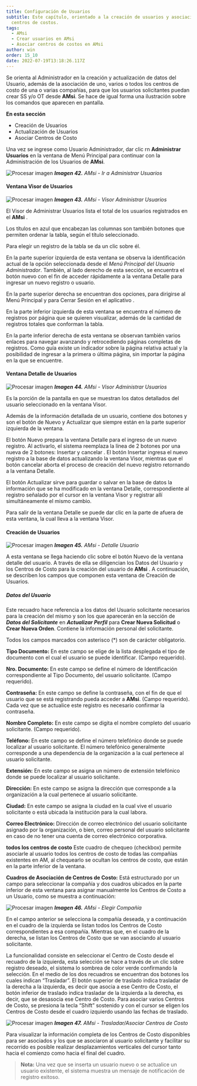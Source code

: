 ```yaml
---
title: Configuración de Usuarios
subtitle: Este capítulo, orientado a la creación de usuarios y asociación de
  centros de costos.
tags:
  - AMsi
  - Crear usuarios en AMsi
  - Asociar centros de costos en AMsi
author: win
order: 15_10
date: 2022-07-19T13:18:26.117Z
---
```

Se orienta al Administrador en la creación y actualización de datos del Usuario, además de la asociación de uno, varios o todos los centros de costo de una o varias compañías, para que los usuarios solicitantes puedan crear SS y/o OT desde **AMsi**. Se hace de igual forma una ilustración sobre los comandos que aparecen en pantalla.

**En esta sección**

- Creación de Usuarios
- Actualización de Usuarios
- Asociar Centros de Costo

Una vez se ingrese como Usuario Administrador, dar clic rn **Administrar Usuarios** en la ventana de Menú Principal para continuar con la Administración de los Usuarios de **AMsi**.

![Procesar imagen](https://ayuda.winsoftware.com.co/assets/images/cap12/chp12_img41.png)
_**Imagen 42.** AMsi - Ir a Administrar Usuarios_

#### Ventana Visor de Usuarios

![Procesar imagen](https://ayuda.winsoftware.com.co/assets/images/cap12/chp12_img42.png)
_**Imagen 43.** AMsi - Visor Administrar Usuarios_

El Visor de Administrar Usuarios lista el total de los usuarios registrados en el  **AMsi** .

Los títulos en azul que encabezan las columnas son también botones que permiten ordenar la tabla, según el título seleccionado.

Para elegir un registro de la tabla se da un clic sobre él.

En la parte superior izquierda de esta ventana se observa la identificación actual de la opción seleccionada desde el _Menú Principal del Usuario Administrador_. También, al lado derecho de esta sección, se encuentra el botón <a class="btn white">nuevo</a> con el fin de acceder rápidamente a la ventana Detalle para ingresar un nuevo registro o usuario.

En la parte superior derecha se encuentran dos opciones, para dirigirse al Menú Principal <span class="mdi mdi-home"></span> y para Cerrar Sesión en el aplicativo <span class="mdi mdi-exit-to-app"></span>.

En la parte inferior izquierda de esta ventana se encuentra el número de registros por página que se quieren visualizar, además de la cantidad de registros totales que conforman la tabla.

En  la  parte inferior  derecha de esta ventana se observan también varios enlaces para  navegar avanzando y retrocediendo páginas completas de registros. Como guía existe un indicador sobre la página relativa actual y la posibilidad de ingresar a la primera o última página, sin importar la página en la que se encuentre.

#### Ventana Detalle de Usuarios

![Procesar imagen](https://ayuda.winsoftware.com.co/assets/images/cap12/chp12_img43.png)
_**Imagen 44.** AMsi - Visor Administrar Usuarios_

Es la porción de la pantalla en que se muestran los datos detallados del usuario seleccionado en la ventana Visor.

Además de la información detallada de un usuario, contiene dos botones y son el botón de <a class="btn blue">Nuevo <span class="mdi mdi-plus-circle-outline"></span></a> y <a class="btn blue">Actualizar <span class="mdi mdi-pencil"></span></a> que siempre están en la parte superior izquierda de la ventana.

El botón <a class="btn blue">Nuevo <span class="mdi mdi-plus-circle-outline"></span></a> prepara la ventana Detalle para el ingreso de un nuevo registro. Al activarlo, el sistema reemplaza la línea de 2 botones por una nueva de 2 botones: <a class="btn blue">Insertar <span class="mdi mdi-plus-circle-outline"></span></a>
y <a class="btn blue">cancelar <span class="mdi mdi-block-helper"></span></a>. El botón <a class="btn blue">Insertar <span class="mdi mdi-plus-circle-outline"></span></a> ingresa el nuevo registro a la base de datos actualizando la ventana Visor, mientras que el botón <a class="btn blue">cancelar <span class="mdi mdi-block-helper"></span></a> aborta el proceso de creación del nuevo registro retornando a la ventana Detalle.

El botón <a class="btn blue">Actualizar <span class="mdi mdi-pencil"></span></a> sirve para guardar o salvar en la base de datos la información que se ha modificado en la ventana Detalle, correspondiente al registro señalado por el cursor en la ventana Visor y registrar allí simultáneamente el mismo cambio.

Para salir de la ventana Detalle se puede dar clic en la parte de afuera de esta ventana, la cual lleva a la ventana Visor.

#### Creación de Usuarios

![Procesar imagen](https://ayuda.winsoftware.com.co/assets/images/cap12/chp12_img44.png)
_**Imagen 45.** AMsi - Detalle Usuario_

A esta ventana se llega haciendo clic sobre el botón <a class="btn blue">Nuevo <span class="mdi mdi-plus-circle-outline"></span></a> de la ventana detalle del usuario. A través de ella se diligencian los Datos del Usuario y los Centros de Costo para la creación del usuario de  **AMsi** . A continuación, se describen los campos que componen esta ventana de Creación de Usuarios.

##### Datos del Usuario

Este recuadro hace referencia a los datos del Usuario solicitante necesarios para la creación del mismo y son los que aparecerán en la sección de **_Datos del Solicitante_** en **_Actualizar Perfil_** para **Crear Nueva Solicitud** o **Crear Nueva Orden**. Contiene la información personal del solicitante. 

Todos los campos marcados con asterisco (*) son de carácter obligatorio.

**Tipo Documento:** En este campo se elige de la lista desplegada el tipo de documento con el cual el usuario se puede identificar. (Campo requerido).

**Nro. Documento:** En este campo se define el número de Identificación correspondiente al Tipo Documento, del usuario solicitante. (Campo requerido).

**Contraseña:** En este campo se define la contraseña, con el fin de que el usuario que se está registrando pueda acceder a **AMsi**. (Campo requerido). Cada vez que se actualice este registro es necesario confirmar la contraseña.

**Nombre Completo:** En este campo se digita el nombre completo del usuario solicitante. (Campo requerido).

**Teléfono:** En este campo se define el número telefónico donde se puede localizar al usuario solicitante. El número telefónico generalmente corresponde a una dependencia de la organización a la cual pertenece al usuario solicitante.

**Extensión:** En este campo se asigna un número de extensión telefónico donde se puede localizar al usuario solicitante.

**Dirección:** En este campo se asigna la dirección que corresponde a la organización a la cual pertenece al usuario solicitante.

**Ciudad:** En este campo se asigna la ciudad en la cual vive el usuario solicitante o está ubicada la institución para la cual labora.

**Correo Electrónico:** Dirección de correo electrónico del usuario solicitante asignado por la organización, o bien, correo personal del usuario solicitante en caso de no tener una cuenta de correo electrónico corporativa.

**<a class="btn black"><span class="mdi mdi-checkbox-blank-outline"> todos los centros de costo</span></a>** Este cuadro de chequeo (checkbox) permite asociarle al usuario todos los centros de costo de todas las compañías existentes en AM, al chequearlo se ocultan los centros de costo, que están en la parte inferior de la ventana.

**Cuadros de Asociación de Centros de Costo:** Está estructurado por un campo para seleccionar la compañía y dos cuadros ubicados en la parte inferior de esta ventana para asignar manualmente los Centros de Costo a un Usuario, como se muestra a continuación:

![Procesar imagen](https://ayuda.winsoftware.com.co/assets/images/cap12/chp12_img45.png)
_**Imagen 46.** AMsi - Elegir Compañía_

En el campo anterior se selecciona la compañía deseada, y a continuación en el cuadro de la izquierda se listan todos los Centros de Costo correspondientes a esa compañía. Mientras que, en el cuadro de la derecha, se listan los Centros de Costo que se van asociando al usuario solicitante.

La funcionalidad consiste en seleccionar el Centro de Costo desde el recuadro de la izquierda, esta selección se hace a través de un clic sobre registro deseado, el sistema lo sombrea de color verde confirmando la selección. En el medio de los  dos recuadros se encuentran dos botones los cuales indican “Trasladar”. El botón superior de traslado <a class="btn white"><span class="mdi mdi-chevron-left"></span></a> indica trasladar de la derecha a la izquierda, es decir que asocia a ese Centro de Costo, el botón inferior de traslado<a class="btn white"><span class="mdi mdi-chevron-right"></span></a> indica trasladar de la izquierda a la derecha, es decir, que se desasocia ese Centro de Costo. Para asociar varios Centros de Costo, se presiona la tecla “Shift” sostenido y con el cursor se eligen los Centros de Costo desde el cuadro izquierdo usando las fechas de traslado.

![Procesar imagen](https://ayuda.winsoftware.com.co/assets/images/cap12/chp12_img46.png)
_**Imagen 47.** AMsi - Trasladar/Asociar Centros de Costo_

Para visualizar la información completa de los Centros de Costo disponibles para ser asociados y los que se asociaron al usuario solicitante y facilitar su recorrido es posible realizar desplazamientos verticales del cursor tanto hacia el comienzo como hacia  el final del cuadro.

>**Nota:** Una vez que se inserta un usuario nuevo o se actualice un usuario existente, el sistema muestra un mensaje de notificación de registro exitoso.
